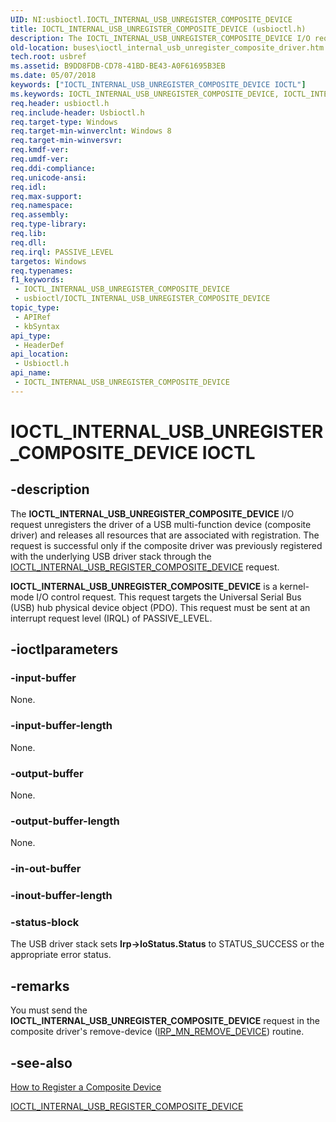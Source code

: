 ```yaml
---
UID: NI:usbioctl.IOCTL_INTERNAL_USB_UNREGISTER_COMPOSITE_DEVICE
title: IOCTL_INTERNAL_USB_UNREGISTER_COMPOSITE_DEVICE (usbioctl.h)
description: The IOCTL_INTERNAL_USB_UNREGISTER_COMPOSITE_DEVICE I/O request unregisters the driver of a USB multi-function device (composite driver) and releases all resources that are associated with registration.
old-location: buses\ioctl_internal_usb_unregister_composite_driver.htm
tech.root: usbref
ms.assetid: B9DD8FDB-CD78-41BD-BE43-A0F61695B3EB
ms.date: 05/07/2018
keywords: ["IOCTL_INTERNAL_USB_UNREGISTER_COMPOSITE_DEVICE IOCTL"]
ms.keywords: IOCTL_INTERNAL_USB_UNREGISTER_COMPOSITE_DEVICE, IOCTL_INTERNAL_USB_UNREGISTER_COMPOSITE_DEVICE control, IOCTL_INTERNAL_USB_UNREGISTER_COMPOSITE_DEVICE control code [Buses], buses.ioctl_internal_usb_unregister_composite_driver, usbioctl/IOCTL_INTERNAL_USB_UNREGISTER_COMPOSITE_DEVICE
req.header: usbioctl.h
req.include-header: Usbioctl.h
req.target-type: Windows
req.target-min-winverclnt: Windows 8
req.target-min-winversvr: 
req.kmdf-ver: 
req.umdf-ver: 
req.ddi-compliance: 
req.unicode-ansi: 
req.idl: 
req.max-support: 
req.namespace: 
req.assembly: 
req.type-library: 
req.lib: 
req.dll: 
req.irql: PASSIVE_LEVEL
targetos: Windows
req.typenames: 
f1_keywords:
 - IOCTL_INTERNAL_USB_UNREGISTER_COMPOSITE_DEVICE
 - usbioctl/IOCTL_INTERNAL_USB_UNREGISTER_COMPOSITE_DEVICE
topic_type:
 - APIRef
 - kbSyntax
api_type:
 - HeaderDef
api_location:
 - Usbioctl.h
api_name:
 - IOCTL_INTERNAL_USB_UNREGISTER_COMPOSITE_DEVICE
---
```


# IOCTL_INTERNAL_USB_UNREGISTER_COMPOSITE_DEVICE IOCTL


## -description

The <b>IOCTL_INTERNAL_USB_UNREGISTER_COMPOSITE_DEVICE</b> 
   I/O request unregisters the  driver of a USB multi-function device (composite driver) and releases all resources that are associated with registration. The request is successful only if the composite driver was previously registered with the underlying USB driver stack through the <a href="https://docs.microsoft.com/windows-hardware/drivers/ddi/usbioctl/ni-usbioctl-ioctl_internal_usb_register_composite_device">IOCTL_INTERNAL_USB_REGISTER_COMPOSITE_DEVICE</a> request.



<b>IOCTL_INTERNAL_USB_UNREGISTER_COMPOSITE_DEVICE</b> is a kernel-mode I/O control request. This request targets the Universal Serial Bus (USB) hub physical device object (PDO). This request must be sent at an interrupt request level (IRQL) of PASSIVE_LEVEL.

## -ioctlparameters

### -input-buffer

None.

### -input-buffer-length

None.

### -output-buffer

None.

### -output-buffer-length

None.

### -in-out-buffer

### -inout-buffer-length

### -status-block

The USB driver stack sets <b>Irp->IoStatus.Status</b> to STATUS_SUCCESS or the appropriate error status.

## -remarks

You must send the <b>IOCTL_INTERNAL_USB_UNREGISTER_COMPOSITE_DEVICE</b> request in the composite driver's  remove-device (<a href="https://docs.microsoft.com/windows-hardware/drivers/kernel/irp-mn-remove-device">IRP_MN_REMOVE_DEVICE</a>) routine.

## -see-also

<a href="https://docs.microsoft.com/windows-hardware/drivers/ddi/index">How to Register a Composite Device</a>



<a href="https://docs.microsoft.com/windows-hardware/drivers/ddi/usbioctl/ni-usbioctl-ioctl_internal_usb_register_composite_device">IOCTL_INTERNAL_USB_REGISTER_COMPOSITE_DEVICE</a>

